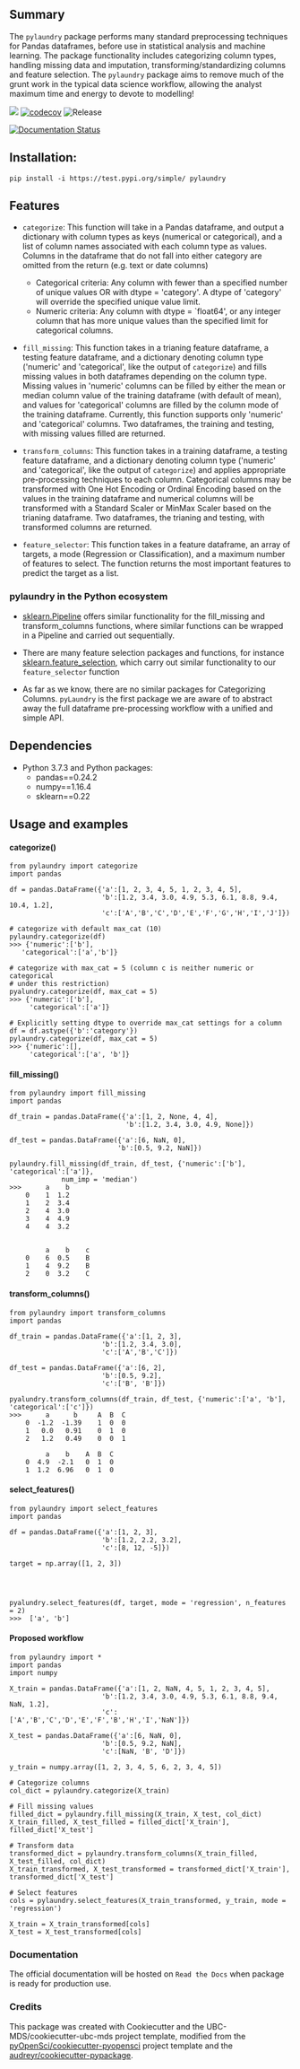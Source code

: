 
## Summary
The `pylaundry` package performs many standard preprocessing techniques for Pandas dataframes,  before use in statistical analysis and machine learning. The package functionality includes categorizing column types, handling missing data and imputation, transforming/standardizing columns and feature selection. The `pylaundry` package aims to remove much of the grunt work in the typical data science workflow, allowing the analyst maximum time and energy to devote to modelling!

![](https://github.com/UBC-MDS/py-laundry/workflows/build/badge.svg) [![codecov](https://codecov.io/gh/UBC-MDS/py-laundry/branch/master/graph/badge.svg)](https://codecov.io/gh/UBC-MDS/py-laundry) ![Release](https://github.com/UBC-MDS/py-laundry/workflows/Release/badge.svg)

[![Documentation Status](https://readthedocs.org/projects/py-laundry/badge/?version=latest)](https://py-laundry.readthedocs.io/en/latest/?badge=latest)

## Installation:
```
pip install -i https://test.pypi.org/simple/ pylaundry
```

## Features
- `categorize`: This function will take in a Pandas dataframe, and output a dictionary with column types as keys (numerical or categorical), and a list of column names associated with each column type as values. Columns in the dataframe that do not fall into either category are omitted from the return (e.g. text or date columns)
    - Categorical criteria: Any column with fewer than a specified number of unique values OR with dtype = 'category'. A dtype of 'category' will override the specified unique value limit.
    - Numeric criteria: Any column with dtype = `float64', or any integer column that has more unique values than the specified limit for categorical columns.  

- `fill_missing`: This function takes in a trianing feature dataframe, a testing feature dataframe, and a dictionary denoting column type ('numeric' and 'categorical', like the output of `categorize`) and fills missing values in both dataframes depending on the column type. Missing values in 'numeric' columns can be filled by either the mean or median column value of the training dataframe (with default of mean), and values for 'categorical' columns are filled by the column mode of the training dataframe. Currently, this function supports only 'numeric' and 'categorical' columns. Two dataframes, the training and testing, with missing values filled are returned.

-  `transform_columns`: This function takes in a training dataframe, a testing feature dataframe, and a dictionary denoting column type ('numeric' and 'categorical', like the output of `categorize`) and applies appropriate pre-processing techniques to each column. Categorical columns may be transformed with One Hot Encoding or Ordinal Encoding based on the values in the training dataframe and numerical columns will be transformed with a Standard Scaler or MinMax Scaler based on the trianing dataframe. Two dataframes, the trianing and testing, with transformed columns are returned.

- `feature_selector`: This function takes in a feature dataframe, an array of targets, a mode (Regression or Classification), and a maximum number of features to select. The function returns the most important features to predict the target as a list.

### pylaundry in the Python ecosystem
- [sklearn.Pipeline](https://scikit-learn.org/stable/modules/generated/sklearn.pipeline.Pipeline.html) offers similar functionality for the fill_missing and transform_columns functions, where similar functions can be wrapped in a Pipeline and carried out sequentially.

- There are many feature selection packages and functions, for instance [sklearn.feature_selection](https://scikit-learn.org/stable/modules/feature_selection.html), which carry out similar functionality to our `feature_selector` function

- As far as we know, there are no similar packages for Categorizing Columns. `pyLaundry` is the first package we are aware of to abstract away the full dataframe pre-processing workflow with a unified and simple API.

## Dependencies

- Python 3.7.3 and Python packages:
  - pandas==0.24.2  
  - numpy==1.16.4  
  - sklearn==0.22    
  
## Usage and examples

#### categorize()

```
from pylaundry import categorize
import pandas

df = pandas.DataFrame({'a':[1, 2, 3, 4, 5, 1, 2, 3, 4, 5],
                       'b':[1.2, 3.4, 3.0, 4.9, 5.3, 6.1, 8.8, 9.4, 10.4, 1.2],
                       'c':['A','B','C','D','E','F','G','H','I','J']})

# categorize with default max_cat (10)
pylaundry.categorize(df)
>>> {'numeric':['b'], 
   'categorical':['a','b']}

# categorize with max_cat = 5 (column c is neither numeric or categorical 
# under this restriction)
pyalundry.categorize(df, max_cat = 5)
>>> {'numeric':['b'],
     'categorical':['a']}

# Explicitly setting dtype to override max_cat settings for a column
df = df.astype({'b':'category'})
pylaundry.categorize(df, max_cat = 5)
>>> {'numeric':[],
     'categorical':['a', 'b']}
```

#### fill_missing()

```
from pylaundry import fill_missing
import pandas

df_train = pandas.DataFrame({'a':[1, 2, None, 4, 4],
                             'b':[1.2, 3.4, 3.0, 4.9, None]})

df_test = pandas.DataFrame({'a':[6, NaN, 0],
                           'b':[0.5, 9.2, NaN]})

pylaundry.fill_missing(df_train, df_test, {'numeric':['b'], 'categorical':['a']}, 
             num_imp = 'median')
>>>      a    b    
    0    1  1.2    
    1    2  3.4    
    2    4  3.0    
    3    4  4.9    
    4    4  3.2   


         a    b    c
    0    6  0.5    B
    1    4  9.2    B
    2    0  3.2    C
```

#### transform_columns()

```
from pylaundry import transform_columns
import pandas

df_train = pandas.DataFrame({'a':[1, 2, 3],
                       'b':[1.2, 3.4, 3.0],
                       'c':['A','B','C']})

df_test = pandas.DataFrame({'a':[6, 2],
                       'b':[0.5, 9.2],
                       'c':['B', 'B']})

pyalundry.transform_columns(df_train, df_test, {'numeric':['a', 'b'], 'categorical':['c']})
>>>      a      b     A  B  C
    0  -1.2  -1.39    1  0  0
    1   0.0   0.91    0  1  0
    2   1.2   0.49    0  0  1

         a    b    A  B  C
    0  4.9  -2.1   0  1  0
    1  1.2  6.96   0  1  0
```

#### select_features()

```
from pylaundry import select_features
import pandas

df = pandas.DataFrame({'a':[1, 2, 3],
                       'b':[1.2, 2.2, 3.2],
                       'c':[8, 12, -5]})

target = np.array([1, 2, 3])




pyalundry.select_features(df, target, mode = 'regression', n_features = 2)
>>>  ['a', 'b']
```

#### Proposed workflow
```
from pylaundry import *
import pandas
import numpy

X_train = pandas.DataFrame({'a':[1, 2, NaN, 4, 5, 1, 2, 3, 4, 5],
                       'b':[1.2, 3.4, 3.0, 4.9, 5.3, 6.1, 8.8, 9.4, NaN, 1.2],
                       'c':['A','B','C','D','E','F','B','H','I','NaN']})

X_test = pandas.DataFrame({'a':[6, NaN, 0],
                       'b':[0.5, 9.2, NaN],
                       'c':[NaN, 'B', 'D']})

y_train = numpy.array([1, 2, 3, 4, 5, 6, 2, 3, 4, 5])

# Categorize columns
col_dict = pylaundry.categorize(X_train)

# Fill missing values
filled_dict = pylaundry.fill_missing(X_train, X_test, col_dict)
X_train_filled, X_test_filled = filled_dict['X_train'], filled_dict['X_test']

# Transform data
transformed_dict = pylaundry.transform_columns(X_train_filled, X_test_filled, col_dict)
X_train_transformed, X_test_transformed = transformed_dict['X_train'], transformed_dict['X_test']

# Select features
cols = pylaundry.select_features(X_train_transformed, y_train, mode = 'regression')

X_train = X_train_transformed[cols]
X_test = X_test_transformed[cols]

```

### Documentation
The official documentation  will be hosted on `Read the Docs` when package is ready for production use.
### Credits
This package was created with Cookiecutter and the UBC-MDS/cookiecutter-ubc-mds project template, modified from the [pyOpenSci/cookiecutter-pyopensci](https://github.com/pyOpenSci/cookiecutter-pyopensci) project template and the [audreyr/cookiecutter-pypackage](https://github.com/audreyr/cookiecutter-pypackage).


